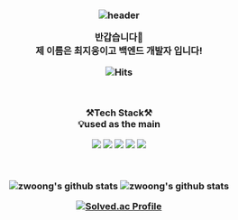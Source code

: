 <h3 align='center'>

![header](https://capsule-render.vercel.app/api?type=waving&color=auto&height=300&section=header&text=welcome&fontSize=90&animation=fadeIn&fontAlignY=38&desc=zwoong's%20GitHub%20Profile&descAlignY=51&descAlign=62)

<p align="center">
반갑습니다👐<br>
제 이름은 최지웅이고 백엔드 개발자 입니다!<br>
</p>

![Hits](https://hits.seeyoufarm.com/api/count/incr/badge.svg?url=https%3A%2F%2Fgithub.com%2Fzwoong&count_bg=%2379C83D&title_bg=%23555555&icon=&icon_color=%23E7E7E7&title=hits&edge_flat=false)

<br>
<p align="center">
    <Strong>⚒️Tech Stack⚒️</Strong><br>
    💡used as the main
</p>

<p align="center" display="inline-block">
    <img src="https://img.shields.io/badge/PHP-007396?style=for-the-badge&logo=PHP&logoColor=white"> 
    <img src="https://img.shields.io/badge/Laravel-6DB33F?style=for-the-badge&logo=Laravel&logoColor=white">
    <img src="https://img.shields.io/badge/React-6DB33F?style=for-the-badge&logo=React&logoColor=white">
    <img src="https://img.shields.io/badge/Node.js-4479A1?style=for-the-badge&logo=Node.js&logoColor=white">
    <img src="https://img.shields.io/badge/Express-232F3E?style=for-the-badge&logo=Express&logoColor=white">
</p><br>


![zwoong's github stats](https://github-readme-stats.vercel.app/api?username=zwoong&show_icons=true)
![zwoong's github stats](https://github-readme-stats.vercel.app/api/top-langs/?username=zwoong&show_icons=true&hide_border=true&title_color=004386&icon_color=004386&layout=compact)

[![Solved.ac Profile](http://mazassumnida.wtf/api/v2/generate_badge?boj=zwoong)](https://solved.ac/zwoong/)
</h3>
